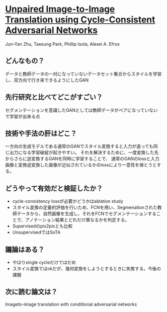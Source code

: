 # [Unpaired Image-to-Image Translation using Cycle-Consistent Adversarial Networks](https://junyanz.github.io/CycleGAN/)
Jun-Yan Zhu, Taesung Park, Phillip Isola, Alexei A. Efros

## どんなもの？
データと教師データの一対になっていないデータセット集合からスタイルを学習し、双方向で行き来できるようにしたGAN

## 先行研究と比べてどこがすごい？
セグメンテーションを意識したGANとしては教師データがペアになっていないで学習が出来る点

## 技術や手法の肝はどこ？
一方向の生成モデルである通常のGANでスタイル変換すると入力が違っても同じ出力になる学習破綻が起きやすい。
それを解決するために、一度変換した先からさらに逆変換するGANを同時に学習することで、
通常のGANのlossと入力画像と変換逆変換した画像が近似されているかのlossにより一意性を保とうとする。

## どうやって有効だと検証したか？
* cycle-consistency lossが必要かどうかはablation study
* スタイル変換の定量的評価を行いため、FCNを用い、Segmenationされた教師データから、自然画像を生成し、それをFCNでセグメンテーションすることで、アノテーション結果とどれだけ異なるかを判定する。
* Supervisedのpix2pixとも比較
* UnsupervisedではSoTA

## 議論はある？
* やはりsingle cycleだけではだめ
* スタイル変換ではokだが、幾何変換をしようとするときに失敗する。今後の課題
## 次に読む論文は？
Imageto-image translation with conditional adversarial networks
